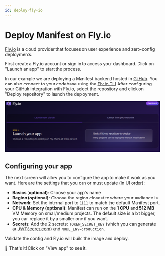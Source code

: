 ```yaml
---
id: deploy-fly-io
---
```


# Deploy Manifest on Fly.io

[Fly.io](https://fly.io) is a cloud provider that focuses on user experience and zero-config deployments.

First create a Fly.io account or sign in to access your dashboard. Click on "Launch an app" to start the process.

In our example we are deploying a Manifest backend hosted in [GitHub](https://github.com/). You can also connect to your codebase using the [Fly.io CLI](https://fly.io/docs/flyctl/install/).After configuring your GitHub integration with Fly.io, select the repository and click on "Deploy repository" to launch the deployment.

![Fly.io new app](./assets/images/deploy/fly1.png)

## Configuring your app

The next screen will allow you to configure the app to make it work as you want. Here are the settings that you can or must update (in UI order):

- **Basics (optional)**: Choose your app's name
- **Region (optional):** Choose the region closest to where your audience is
- **Network**: Set the internal port to `1111` to match the default Manifest port.
- **CPU & Memory (optional)**: Manifest can run on the **1 CPU** and **512 MB** VM Memory on small/medium projects. The default size is a bit bigger, you can replace it by a smaller one if you want.
- **Secrets**: Add the 2 secrets: `TOKEN_SECRET_KEY` (which you can generate at [JWTSecret.com](https://jwtsecret.com/generate)) and `NODE_ENV=production`.

Validate the config and Fly.io will build the image and deploy.

🎉 That's it! Click on "View app" to see it.
